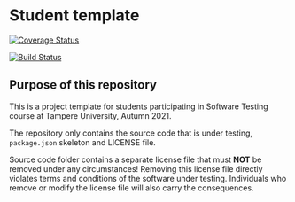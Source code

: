 # Student template

[![Coverage Status](https://coveralls.io/repos/github/lkyostila/testing-part-2/badge.svg?branch=main)](https://coveralls.io/github/lkyostila/testing-part-2?branch=main)


[![Build Status](https://app.travis-ci.com/lkyostila/testing-part-2.svg?branch=main)](https://app.travis-ci.com/lkyostila/testing-part-2)

## Purpose of this repository

This is a project template for students participating in Software Testing course
at Tampere University, Autumn 2021.

The repository only contains the source code that is under testing, `package.json` skeleton
and LICENSE file.

Source code folder contains a separate license file that must **NOT** be removed under any circumstances!
Removing this license file directly violates terms and conditions of the software under testing.
Individuals who remove or modify the license file will also carry the consequences.
